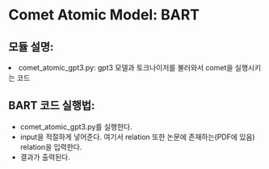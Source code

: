 # Comet Atomic Model: BART

## 모듈 설명:
<div>
<li>comet_atomic_gpt3.py: gpt3 모델과 토크나이저를 불러와서 comet을 실행시키는 코드


</div>

## BART 코드 실행법:

<div>
    <ul> 
    <li>comet_atomic_gpt3.py를 실행한다.
    <li> input을 적절하게 넣어준다. 여기서 relation 또한 논문에 존재하는(PDF에 있음) relation을 입력한다.
    <li> 결과가 출력된다. 
    </ul>   
</div>
